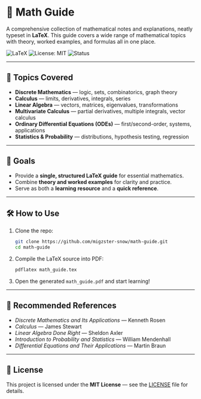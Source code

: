 # 📐 Math Guide

A comprehensive collection of mathematical notes and explanations, neatly typeset in **LaTeX**. This guide covers a wide range of mathematical topics with theory, worked examples, and formulas all in one place.  

![LaTeX](https://img.shields.io/badge/LaTeX-008080?style=for-the-badge&logo=latex&logoColor=white) ![License: MIT](https://img.shields.io/badge/License-MIT-green?style=for-the-badge) ![Status](https://img.shields.io/badge/Status-Active-success?style=for-the-badge)

---

## 📘 Topics Covered
- **Discrete Mathematics** — logic, sets, combinatorics, graph theory  
- **Calculus** — limits, derivatives, integrals, series  
- **Linear Algebra** — vectors, matrices, eigenvalues, transformations  
- **Multivariate Calculus** — partial derivatives, multiple integrals, vector calculus  
- **Ordinary Differential Equations (ODEs)** — first/second-order, systems, applications  
- **Statistics & Probability** — distributions, hypothesis testing, regression  

---

## 🎯 Goals
- Provide a **single, structured LaTeX guide** for essential mathematics.  
- Combine **theory and worked examples** for clarity and practice.  
- Serve as both a **learning resource** and a **quick reference**.  

---

## 🛠 How to Use
1. Clone the repo:
   ```bash
   git clone https://github.com/migzster-snow/math-guide.git
   cd math-guide
   ```
2. Compile the LaTeX source into PDF:
   ```bash
   pdflatex math_guide.tex
   ```
3. Open the generated `math_guide.pdf` and start learning!

---

## 📖 Recommended References
- *Discrete Mathematics and Its Applications* — Kenneth Rosen  
- *Calculus* — James Stewart  
- *Linear Algebra Done Right* — Sheldon Axler  
- *Introduction to Probability and Statistics* — William Mendenhall  
- *Differential Equations and Their Applications* — Martin Braun  

---

## 📜 License
This project is licensed under the **MIT License** — see the [LICENSE](LICENSE) file for details.
